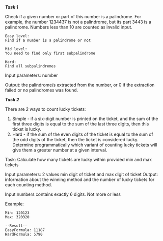 
***Task 1***

Check if a given number or part of this number is a palindrome. For example, the number 1234437 is not a palindrome,
but its part 3443 is a palindrome. Numbers less than 10 are counted as invalid input.
```
Easy level:
Find if a number is a palindrome or not

Mid level:
You need to find only first subpalindrome

Hard:
Find all subpalindromes
```

Input parameters: number

Output: the palindrome/s extracted from the number, or 0 if the extraction failed or no palindromes was found.


***Task 2***

There are 2 ways to count lucky tickets:
1. Simple - if a six-digit number is printed on the ticket, and the sum of the first three digits is equal to the sum of the last three digits, then this
   ticket is lucky.
2. Hard - if the sum of the even digits of the ticket is equal to the sum of the odd digits of the ticket, then the ticket is considered lucky.
   Determine programmatically which variant of counting lucky tickets will give them a greater number at a given interval.
   
Task: Calculate how many tickets are lucky within provided min and max tickets

Input parameters: 2 values min digit of ticket and max digit of ticket
Output: information about the winning method and the number of lucky tickets for each counting method.

Input numbers contains exactly 6 digits. Not more or less


Example:
```
Min: 120123
Max: 320320

--Result--
EasyFormula: 11187
HardFormula: 5790
```
